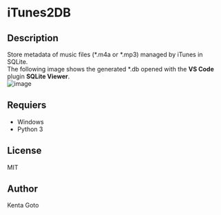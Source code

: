 # iTunes2DB

## Description
Store metadata of music files (*.m4a or *.mp3) managed by iTunes in SQLite.   
The following image shows the generated *.db opened with the **VS Code** plugin **SQLite Viewer**.  
![image](https://github.com/KentaGoto/iTunes2DB/assets/10069642/832873a6-4292-44da-aba5-37a1823038e4)


## Requiers
- Windows
- Python 3

## License
MIT

## Author
Kenta Goto
